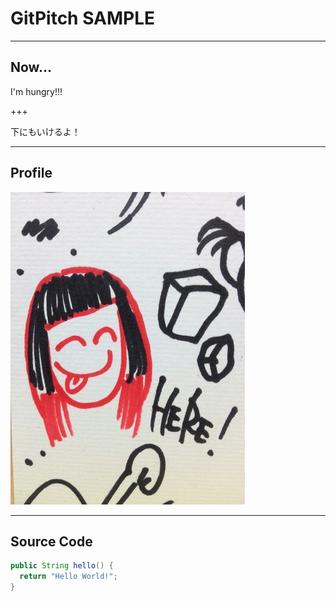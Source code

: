 # GitPitch SAMPLE

---

## Now...

I'm hungry!!!

+++

下にもいけるよ！

---

## Profile

![image](https://raw.githubusercontent.com/AyaEbata/GitPitch_sample/master/profile.jpeg)

---

## Source Code

```Java
public String hello() {
  return "Hello World!";
}
```
